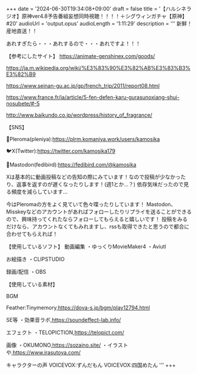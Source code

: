+++
date = '2024-06-30T19:34:08+09:00'
draft = false
title = '【ハルシネラジオ】原神ver4.8予告番組妄想同時視聴！！！！＋シグウィンガチャ【原神】#20'
audioUrl = 'output.opus'
audioLength = '1:11:29'
description = '''
新鮮！産地直送！！

あれすぎたら・・・あれするので・・・あれですよ！！！

【参考にしたサイト】
https://animate-genshinex.com/goods/

https://ja.m.wikipedia.org/wiki/%E3%83%90%E3%82%AB%E3%83%B3%E3%82%B9

https://www.seinan-gu.ac.jp/gp/french_trip/2011/report08.html

https://www.france.fr/ja/article/5-fen-defen-karu-gurasunoxiang-shui-nosubete/#-5

http://www.baikundo.co.jp/wordpress/history_of_fragrance/

【SNS】

🪻Pleroma(pleniya):https://plrm.komaniya.work/users/kamosika

🐦X(Twitter):https://twitter.com/kamosika179 

🐘Mastodon(fedibird):https://fedibird.com/@kamosika

Xは基本的に動画投稿などの告知の際にみています！なので投稿が少なかったり、返事を返すのが遅くなったりします！(週1とか…？)
依存気味だったので見る頻度を減らしています…

今はPleromaの方をよく見ていて色々喋ったりしています！
Mastodon、Misskeyなどのアカウントがあればフォローしたりリプライを送ることができるので、興味持ってくれたならフォローしてもらえると嬉しいです！
投稿をみるだけなら、アカウントなくてもみれますし、rssも取得できたと思うので都合に合わせてもらえれば！

【使用しているソフト】
動画編集
・ゆっくりMovieMaker4
・Aviutl

お絵描き
・CLIPSTUDIO

録画/配信
・OBS

【使用している素材】

BGM

Feather:Tinymemory,https://dova-s.jp/bgm/play12794.html

SE等
・効果音ラボ,https://soundeffect-lab.info/

エフェクト
・TELOPICTION,https://telopict.com/

画像
・OKUMONO,https://sozaino.site/
・イラストや,https://www.irasutoya.com/

キャラクターの声
VOICEVOX:ずんだもん
VOICEVOX:四国めたん
'''
+++


